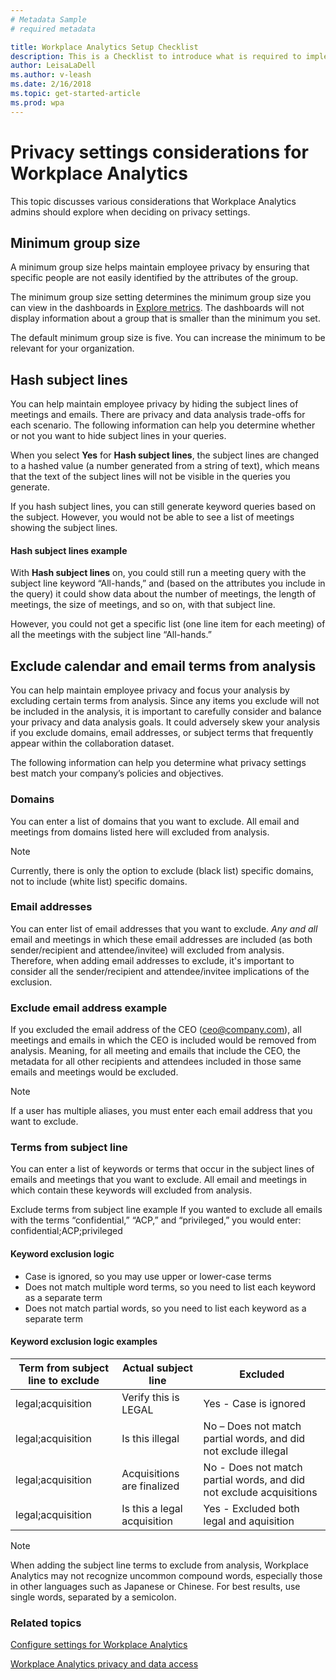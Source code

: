```yaml
---
# Metadata Sample
# required metadata

title: Workplace Analytics Setup Checklist
description: This is a Checklist to introduce what is required to implement Workplace Analytics for your Organization
author: LeisaLaDell
ms.author: v-leash
ms.date: 2/16/2018
ms.topic: get-started-article
ms.prod: wpa
---
```

# Privacy settings considerations for Workplace Analytics 

This topic discusses various considerations that Workplace Analytics admins should explore when deciding on privacy settings. 

## Minimum group size
A minimum group size helps maintain employee privacy by ensuring that specific people are not easily identified by the attributes of the group. 

The minimum group size setting determines the minimum group size you can view in the dashboards in [Explore metrics](../Use/Explore-Metrics-Week-in-the-Life.md). The dashboards will not display information about a group that is smaller than the minimum you set. 

The default minimum group size is five. You can increase the minimum to be relevant for your organization. 

## Hash subject lines 
You can help maintain employee privacy by hiding the subject lines of meetings and emails. There are privacy and data analysis trade-offs for each scenario. The following information can help you determine whether or not you want to hide subject lines in your queries.  

When you select **Yes** for **Hash subject lines**, the subject lines are changed to a hashed value (a number generated from a string of text), which means that the text of the subject lines will not be visible in the queries you generate.   

If you hash subject lines, you can still generate keyword queries based on the subject. However, you would not be able to see a list of meetings showing the subject lines.  

#### Hash subject lines example
With **Hash subject lines** on, you could still run a meeting query with the subject line keyword “All-hands,” and (based on the attributes you include in the query) it could show data about the number of meetings, the length of meetings, the size of meetings, and so on, with that subject line. 

However, you could not get a specific list (one line item for each meeting) of all the meetings with the subject line “All-hands.” 

## Exclude calendar and email terms from analysis 
You can help maintain employee privacy and focus your analysis by excluding certain terms from analysis. Since any items you exclude will not be included in the analysis, it is important to carefully consider and balance your privacy and data analysis goals. It could adversely skew your analysis if you exclude domains, email addresses, or subject terms that frequently appear within the collaboration dataset.

The following information can help you determine what privacy settings best match your company’s policies and objectives. 

### Domains
You can enter a list of domains that you want to exclude. All email and meetings from domains listed here will excluded from analysis. 

> [!Note]
> Currently, there is only the option to exclude (black list) specific domains, not to include (white list) specific domains.

### Email addresses
You can enter list of email addresses that you want to exclude. _Any and all_ email and meetings in which these email addresses are included (as both sender/recipient and attendee/invitee) will excluded from analysis. Therefore, when adding email addresses to exclude, it's important to consider all the sender/recipient and attendee/invitee implications of the exclusion. 

### Exclude email address example
If you excluded the email address of the CEO (ceo@company.com), all meetings and emails in which the CEO is included would be removed from analysis. Meaning, for all meeting and emails that include the CEO, the metadata for all other recipients and attendees included in those same emails and meetings would be excluded.  

> [!Note]
> If a user has multiple aliases, you must enter each email address that you want to exclude.  

### Terms from subject line
You can enter a list of keywords or terms that occur in the subject lines of emails and meetings that you want to exclude. All email and meetings in which contain these keywords will excluded from analysis.

Exclude terms from subject line example
If you wanted to exclude all emails with the terms “confidential,” “ACP,” and “privileged,” you would enter: confidential;ACP;privileged 

#### Keyword exclusion logic
* Case is ignored, so you may use upper or lower-case terms
* Does not match multiple word terms, so you need to list each keyword as a separate term
* Does not match partial words, so you need to list each keyword as a separate term

#### Keyword exclusion logic examples


Term from subject line to exclude | Actual subject line	 | Excluded
---------|----------|---------
 legal;acquisition | Verify this is LEGAL | Yes - Case is ignored
 legal;acquisition | Is this illegal | No – Does not match partial words, and did not exclude illegal
 legal;acquisition | Acquisitions are finalized | No - Does not match partial words, and did not exclude acquisitions
 legal;acquisition |Is this a legal acquisition | Yes  - Excluded both legal and aquisition

 > [!Note]
>When adding the subject line terms to exclude from analysis, Workplace Analytics may not recognize uncommon compound words, especially those in other languages such as Japanese or Chinese. For best results, use single words, separated by a semicolon.

### Related topics 
[Configure settings for Workplace Analytics](../Use/Settings.md)

[Workplace Analytics privacy and data access](../Privacy/Privacy-And-Data-Access.md)
